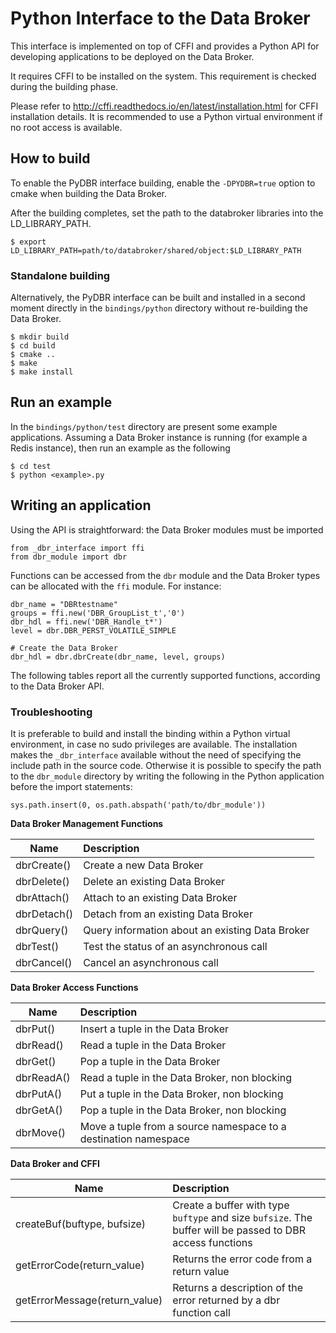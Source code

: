 # Python Interface to the Data Broker

This interface is implemented on top of CFFI and provides a Python API for developing applications to be deployed on the Data Broker.

It requires CFFI to be installed on the system. This requirement is checked during the building phase.

Please refer to http://cffi.readthedocs.io/en/latest/installation.html for CFFI installation details.
It is recommended to use a Python virtual environment if no root access is available.

## How to build

To enable the PyDBR interface building, enable the `-DPYDBR=true` option to cmake when building the Data Broker.

After the building completes, set the path to the databroker libraries into the LD_LIBRARY_PATH.
```
$ export LD_LIBRARY_PATH=path/to/databroker/shared/object:$LD_LIBRARY_PATH
```

### Standalone building
Alternatively, the PyDBR interface can be built and installed in a second moment directly in the `bindings/python` directory without re-building the Data Broker.

```
$ mkdir build
$ cd build
$ cmake ..
$ make
$ make install
```

## Run an example
In the `bindings/python/test` directory are present some example applications.
Assuming a Data Broker instance is running (for example a Redis instance), then run an example as the following

```
$ cd test 
$ python <example>.py
```

## Writing an application
Using the API is straightforward: the Data Broker modules must be imported
```
from _dbr_interface import ffi
from dbr_module import dbr
```
Functions can be accessed from the `dbr` module and the Data Broker types can be allocated with the `ffi` module.
For instance:
```
dbr_name = "DBRtestname"
groups = ffi.new('DBR_GroupList_t','0')
dbr_hdl = ffi.new('DBR_Handle_t*')
level = dbr.DBR_PERST_VOLATILE_SIMPLE

# Create the Data Broker
dbr_hdl = dbr.dbrCreate(dbr_name, level, groups)
```
The following tables report all the currently supported functions, according to the Data Broker API.

### Troubleshooting
It is preferable to build and install the binding within a Python virtual environment, in case no sudo privileges are available. The installation makes the `_dbr_interface` available without the need of specifying the include path in the source code.
Otherwise it is possible to specify the path to the `dbr_module` directory by writing the following in the Python application before the import statements:

```
sys.path.insert(0, os.path.abspath('path/to/dbr_module'))
```



**Data Broker Management Functions**

|Name | Description|
| ------------- |:-------------|
| dbrCreate() | Create a new Data Broker|
| dbrDelete() | Delete an existing Data Broker|
| dbrAttach() | Attach to an existing Data Broker|
| dbrDetach() | Detach from an existing Data Broker|
| dbrQuery()  | Query information about an existing Data Broker|
| dbrTest()   | Test the status of an asynchronous call |
| dbrCancel() | Cancel an asynchronous call |

**Data Broker Access Functions**

| Name | Description|
| ------------- |:-------------|
| dbrPut()  | Insert a tuple in the Data Broker|
| dbrRead() | Read a tuple in the Data Broker|
| dbrGet()  | Pop a tuple in the Data Broker |
| dbrReadA()| Read a tuple in the Data Broker, non blocking|
| dbrPutA() | Put a tuple in the Data Broker, non blocking|
| dbrGetA() | Pop a tuple in the Data Broker, non blocking|
| dbrMove() | Move a tuple from a source namespace to a destination namespace|

**Data Broker and CFFI**

| Name | Description|
| ------------- |:-------------|
|createBuf(buftype, bufsize) | Create a buffer with type `buftype` and size `bufsize`. The buffer will be passed to DBR access functions|
|getErrorCode(return_value) | Returns the error code from a return value|
|getErrorMessage(return_value) | Returns a description of the error returned by a dbr function call|
